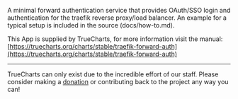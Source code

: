 A minimal forward authentication service that provides OAuth/SSO login and authentication for the traefik reverse proxy/load balancer. An example for a typical setup is included in the source (docs/how-to.md).

This App is supplied by TrueCharts, for more information visit the manual: [https://truecharts.org/charts/stable/traefik-forward-auth](https://truecharts.org/charts/stable/traefik-forward-auth)

---

TrueCharts can only exist due to the incredible effort of our staff.
Please consider making a [donation](https://truecharts.org/sponsor) or contributing back to the project any way you can!
